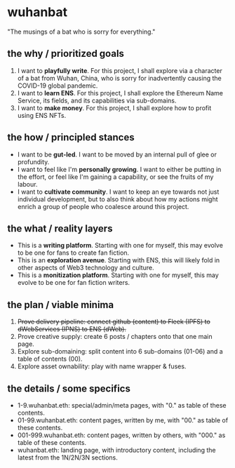 # wuhanbat
"The musings of a bat who is sorry for everything."

## the why / prioritized goals
1. I want to **playfully write**. For this project, I shall explore via a character of a bat from Wuhan, China, who is sorry for inadvertently causing the COVID-19 global pandemic.
2. I want to **learn ENS**. For this project, I shall explore the Ethereum Name Service, its fields, and its capabilities via sub-domains.
3. I want to **make money**. For this project, I shall explore how to profit using ENS NFTs.

## the how / principled stances
- I want to be **gut-led**. I want to be moved by an internal pull of glee or profundity.
- I want to feel like I'm **personally growing**. I want to either be putting in the effort, or feel like I'm gaining a capability, or see the fruits of my labour.
- I want to **cultivate community**. I want to keep an eye towards not just individual development, but to also think about how my actions might enrich a group of people who coalesce around this project.

## the what / reality layers
- This is a **writing platform**. Starting with one for myself, this may evolve to be one for fans to create fan fiction.
- This is an **exploration avenue**. Starting with ENS, this will likely fold in other aspects of Web3 technology and culture.
- This is a **monitization platform**. Starting with one for myself, this may evolve to be one for fan fiction writers.

## the plan / viable minima
1. ~~Prove delivery pipeline: connect github (content) to Fleek (IPFS) to dWebServices (IPNS) to ENS (dWeb).~~
2. Prove creative supply: create 6 posts / chapters onto that one main page.
3. Explore sub-domaining: split content into 6 sub-domains (01-06) and a table of contents (00).
4. Explore asset ownability: play with name wrapper & fuses.

## the details / some specifics
- 1-9.wuhanbat.eth: special/admin/meta pages, with "0." as table of these contents.
- 01-99.wuhanbat.eth: content pages, written by me, with "00." as table of these contents.
- 001-999.wuhanbat.eth: content pages, written by others, with "000." as table of these contents.
- wuhanbat.eth: landing page, with introductory content, including the latest from the 1N/2N/3N sections.
